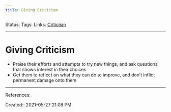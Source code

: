 ```yaml
---
title: Giving Criticism
---
```

Status:
Tags:
Links: [Criticism](out/criticism.md)
___
# Giving Criticism
- Praise their efforts and attempts to try new things, and ask questions that shows interest in their choices
- Get them to reflect on what they can do to improve, and don’t inflict permanent damage onto them
___
References:

Created:: 2021-05-27 21:08 PM